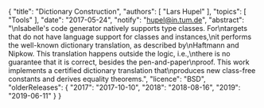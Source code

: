 {
    "title": "Dictionary Construction",
    "authors": [
        "Lars Hupel"
    ],
    "topics": [
        "Tools"
    ],
    "date": "2017-05-24",
    "notify": "hupel@in.tum.de",
    "abstract": "\nIsabelle's code generator natively supports type classes. For\ntargets that do not have language support for classes and instances,\nit performs the well-known dictionary translation, as described by\nHaftmann and Nipkow. This translation happens outside the logic, i.e.,\nthere is no guarantee that it is correct, besides the pen-and-paper\nproof. This work implements a certified dictionary translation that\nproduces new class-free constants and derives equality theorems.",
    "licence": "BSD",
    "olderReleases": {
        "2017": "2017-10-10",
        "2018": "2018-08-16",
        "2019": "2019-06-11"
    }
}